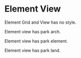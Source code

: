 # Element View

Element Grid and View has no style.

Element view has park arch.

Element view has park element.

Element view has park land.